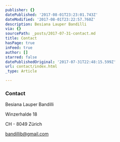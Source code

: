 ```yaml
---
publisher: {}
datePublished: '2017-08-01T23:23:01.743Z'
dateModified: '2017-08-01T23:22:57.760Z'
description: Besiana Lauper Bandilli
via: {}
sourcePath: _posts/2017-07-31-contact.md
title: Contact
hasPage: true
inFeed: true
author: []
starred: false
datePublishedOriginal: '2017-07-31T22:48:15.599Z'
url: contact/index.html
_type: Article

---
```

### **Contact**

Besiana Lauper Bandilli

Winzerhalde 18

CH - 8049 Zürich

bandillib@gmail.com